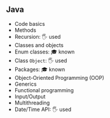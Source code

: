 ## Java

- Code basics
- Methods
- Recursion: 🖐️ used
- Classes and objects
- Enum classes: 🎓 known
- Class `Object`: 🖐️ used
- Packages: 🎓 known
- Object-Oriented Programming (OOP)
- Generics
- Functional programming
- Input/Output
- Multithreading
- Date/Time API: 🖐️ used
